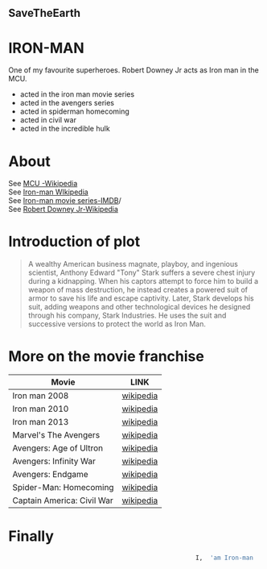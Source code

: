 ## SaveTheEarth
# IRON-MAN

One of my favourite superheroes.
Robert Downey Jr acts as Iron man in the MCU.
  - acted in the iron man movie series
  - acted in the avengers series
  - acted in spiderman homecoming
  - acted in civil war
  - acted in the incredible hulk

# About  
See [MCU -Wikipedia](https://en.wikipedia.org/wiki/Marvel_Cinematic_Universe)<br>
See [Iron-man WIkipedia](https://en.wikipedia.org/wiki/Iron_Man)<br>
See [Iron-man movie series-IMDB](https://www.imdb.com/list/ls066607305/)/<br>
See [Robert Downey Jr-Wikipedia](https://en.wikipedia.org/wiki/Robert_Downey_Jr.)

# Introduction of plot
 >A wealthy American business magnate, playboy, and ingenious scientist, Anthony Edward "Tony" Stark suffers a severe chest injury during a kidnapping. When his captors attempt to force him to build a weapon of mass destruction, he instead creates a powered suit of armor to save his life and escape captivity. Later, Stark develops his suit, adding weapons and other technological devices he designed through his company, Stark Industries. He uses the suit and successive versions to protect the world as Iron Man.
 
 
# More on the movie franchise
| Movie | LINK |
| ------ | ------ |
| Iron man 2008 | [wikipedia](https://en.wikipedia.org/wiki/Iron_Man_(2008_film)) |
| Iron man 2010 | [wikipedia](https://en.wikipedia.org/wiki/Iron_Man_2) |
| Iron man 2013 | [wikipedia](https://en.wikipedia.org/wiki/Iron_Man_3) |
| Marvel's The Avengers | [wikipedia](https://en.wikipedia.org/wiki/The_Avengers_(2012_film)) |
| Avengers: Age of Ultron | [wikipedia](https://en.wikipedia.org/wiki/Avengers:_Age_of_Ultron) |
| Avengers: Infinity War | [wikipedia](https://en.wikipedia.org/wiki/Avengers:_Infinity_War) |
| Avengers: Endgame | [wikipedia](https://en.wikipedia.org/wiki/Avengers:_Endgame) |
| Spider-Man: Homecoming | [wikipedia](https://en.wikipedia.org/wiki/Spider-Man:_Homecoming) |
| Captain America: Civil War | [wikipedia](https://en.wikipedia.org/wiki/Captain_America:_Civil_War) |


# Finally

```sh 
                                                    I,  'am Iron-man
```
